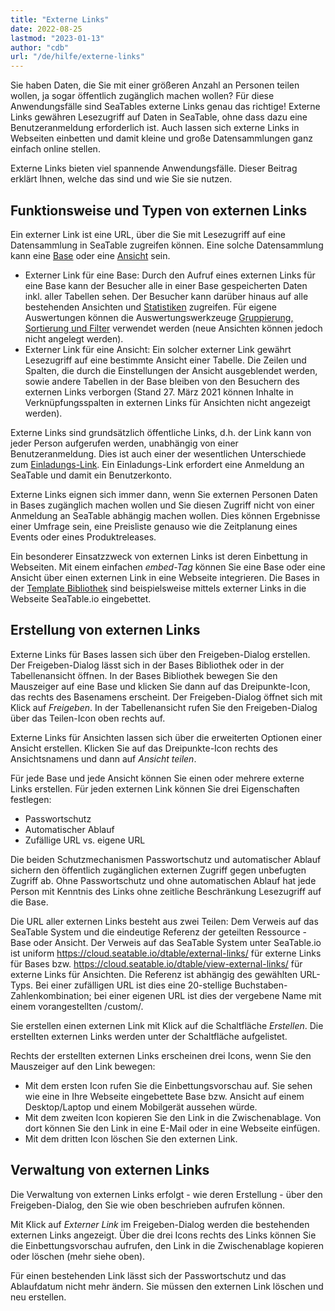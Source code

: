 ```yaml
---
title: "Externe Links"
date: 2022-08-25
lastmod: "2023-01-13"
author: "cdb"
url: "/de/hilfe/externe-links"
---
```


Sie haben Daten, die Sie mit einer größeren Anzahl an Personen teilen wollen, ja sogar öffentlich zugänglich machen wollen? Für diese Anwendungsfälle sind SeaTables externe Links genau das richtige! Externe Links gewähren Lesezugriff auf Daten in SeaTable, ohne dass dazu eine Benutzeranmeldung erforderlich ist. Auch lassen sich externe Links in Webseiten einbetten und damit kleine und große Datensammlungen ganz einfach online stellen.

Externe Links bieten viel spannende Anwendungsfälle. Dieser Beitrag erklärt Ihnen, welche das sind und wie Sie sie nutzen.

## Funktionsweise und Typen von externen Links

Ein externer Link ist eine URL, über die Sie mit Lesezugriff auf eine Datensammlung in SeaTable zugreifen können. Eine solche Datensammlung kann eine [Base](/docs/handbuch/datenmanagement/bases/) oder eine [Ansicht](/docs/handbuch/datenmanagement/ansichten/) sein.

- Externer Link für eine Base: Durch den Aufruf eines externen Links für eine Base kann der Besucher alle in einer Base gespeicherten Daten inkl. aller Tabellen sehen. Der Besucher kann darüber hinaus auf alle bestehenden Ansichten und [Statistiken](/docs/handbuch/datenmanagement/statistiken/) zugreifen. Für eigene Auswertungen können die Auswertungswerkzeuge [Gruppierung, Sortierung und Filter](/docs/handbuch/datenmanagement/gruppierung-sortierung-filter/) verwendet werden (neue Ansichten können jedoch nicht angelegt werden).
- Externer Link für eine Ansicht: Ein solcher externer Link gewährt Lesezugriff auf eine bestimmte Ansicht einer Tabelle. Die Zeilen und Spalten, die durch die Einstellungen der Ansicht ausgeblendet werden, sowie andere Tabellen in der Base bleiben von den Besuchern des externen Links verborgen (Stand 27. März 2021 können Inhalte in Verknüpfungsspalten in externen Links für Ansichten nicht angezeigt werden).

Externe Links sind grundsätzlich öffentliche Links, d.h. der Link kann von jeder Person aufgerufen werden, unabhängig von einer Benutzeranmeldung. Dies ist auch einer der wesentlichen Unterschiede zum [Einladungs-Link](/docs/handbuch/zusammenarbeit/freigaben/#freigabe-einer-base-via-einladungs-link-erstellen). Ein Einladungs-Link erfordert eine Anmeldung an SeaTable und damit ein Benutzerkonto.

Externe Links eignen sich immer dann, wenn Sie externen Personen Daten in Bases zugänglich machen wollen und Sie diesen Zugriff nicht von einer Anmeldung an SeaTable abhängig machen wollen. Dies können Ergebnisse einer Umfrage sein, eine Preisliste genauso wie die Zeitplanung eines Events oder eines Produktreleases.

Ein besonderer Einsatzzweck von externen Links ist deren Einbettung in Webseiten. Mit einem einfachen _embed-Tag_ können Sie eine Base oder eine Ansicht über einen externen Link in eine Webseite integrieren. Die Bases in der [Template Bibliothek](/docs/templates/) sind beispielsweise mittels externer Links in die Webseite SeaTable.io eingebettet.

## Erstellung von externen Links

Externe Links für Bases lassen sich über den Freigeben-Dialog erstellen. Der Freigeben-Dialog lässt sich in der Bases Bibliothek oder in der Tabellenansicht öffnen. In der Bases Bibliothek bewegen Sie den Mauszeiger auf eine Base und klicken Sie dann auf das Dreipunkte-Icon, das rechts des Basenamens erscheint. Der Freigeben-Dialog öffnet sich mit Klick auf _Freigeben_. In der Tabellenansicht rufen Sie den Freigeben-Dialog über das Teilen-Icon oben rechts auf.

Externe Links für Ansichten lassen sich über die erweiterten Optionen einer Ansicht erstellen. Klicken Sie auf das Dreipunkte-Icon rechts des Ansichtsnamens und dann auf _Ansicht teilen_.

Für jede Base und jede Ansicht können Sie einen oder mehrere externe Links erstellen. Für jeden externen Link können Sie drei Eigenschaften festlegen:

- Passwortschutz
- Automatischer Ablauf
- Zufällige URL vs. eigene URL

Die beiden Schutzmechanismen Passwortschutz und automatischer Ablauf sichern den öffentlich zugänglichen externen Zugriff gegen unbefugten Zugriff ab. Ohne Passwortschutz und ohne automatischen Ablauf hat jede Person mit Kenntnis des Links ohne zeitliche Beschränkung Lesezugriff auf die Base.

Die URL aller externen Links besteht aus zwei Teilen: Dem Verweis auf das SeaTable System und die eindeutige Referenz der geteilten Ressource - Base oder Ansicht. Der Verweis auf das SeaTable System unter SeaTable.io ist uniform https://cloud.seatable.io/dtable/external-links/ für externe Links für Bases bzw. https://cloud.seatable.io/dtable/view-external-links/ für externe Links für Ansichten. Die Referenz ist abhängig des gewählten URL-Typs. Bei einer zufälligen URL ist dies eine 20-stellige Buchstaben-Zahlenkombination; bei einer eigenen URL ist dies der vergebene Name mit einem vorangestellten /custom/.

Sie erstellen einen externen Link mit Klick auf die Schaltfläche _Erstellen_. Die erstellten externen Links werden unter der Schaltfläche aufgelistet.

Rechts der erstellten externen Links erscheinen drei Icons, wenn Sie den Mauszeiger auf den Link bewegen:

- Mit dem ersten Icon rufen Sie die Einbettungsvorschau auf. Sie sehen wie eine in Ihre Webseite eingebettete Base bzw. Ansicht auf einem Desktop/Laptop und einem Mobilgerät aussehen würde.
- Mit dem zweiten Icon kopieren Sie den Link in die Zwischenablage. Von dort können Sie den Link in eine E-Mail oder in eine Webseite einfügen.
- Mit dem dritten Icon löschen Sie den externen Link.

## Verwaltung von externen Links

Die Verwaltung von externen Links erfolgt - wie deren Erstellung - über den Freigeben-Dialog, den Sie wie oben beschrieben aufrufen können.

Mit Klick auf _Externer Link_ im Freigeben-Dialog werden die bestehenden externen Links angezeigt. Über die drei Icons rechts des Links können Sie die Einbettungsvorschau aufrufen, den Link in die Zwischenablage kopieren oder löschen (mehr siehe oben).

Für einen bestehenden Link lässt sich der Passwortschutz und das Ablaufdatum nicht mehr ändern. Sie müssen den externen Link löschen und neu erstellen.
